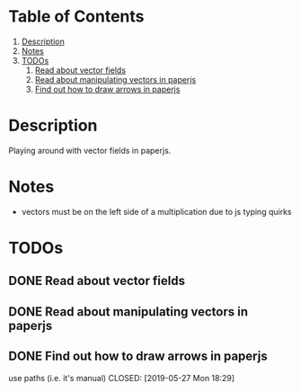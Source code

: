 
# Table of Contents

1.  [Description](#org4d07cba)
2.  [Notes](#org8d98383)
3.  [TODOs](#org736de33)
    1.  [Read about vector fields](#org4da48ca)
    2.  [Read about manipulating vectors in paperjs](#orgb20a0cb)
    3.  [Find out how to draw arrows in paperjs](#org45405cd)



<a id="org4d07cba"></a>

# Description

Playing around with vector fields in paperjs.


<a id="org8d98383"></a>

# Notes

-   vectors must be on the left side of a multiplication due to js typing quirks


<a id="org736de33"></a>

# TODOs


<a id="org4da48ca"></a>

## DONE Read about vector fields


<a id="orgb20a0cb"></a>

## DONE Read about manipulating vectors in paperjs


<a id="org45405cd"></a>

## DONE Find out how to draw arrows in paperjs

use paths (i.e. it's manual)
CLOSED: <span class="timestamp-wrapper"><span class="timestamp">[2019-05-27 Mon 18:29]</span></span>

